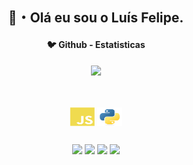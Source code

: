 <div align="center">
  <h2>👋・Olá eu sou o <b>Luís Felipe</b>. </h4>

 
<h4>🐦 Github - Estatisticas </h4>

<p align="center"><img src="https://github-readme-stats.vercel.app/api?username=lluissf&show_icons=true&title_color=222222&icon_color=03A87C&text_color=333333&bg_color=ffffff"></p>
<br>
<div style="display: inline_block"><br>
 <img align="center" alt="Rafa-Js" height="30" width="40" src="https://raw.githubusercontent.com/devicons/devicon/master/icons/javascript/javascript-plain.svg">
 <img align="center" alt="Rafa-Python" height="30" width="40" src="https://raw.githubusercontent.com/devicons/devicon/master/icons/python/python-original.svg">

</div>

##


<div> 
  <a href="https://www.youtube.com/@LuisFelipeBSI" target="_blank">
    <img src="https://img.shields.io/badge/YouTube-FF0000?style=for-the-badge&logo=youtube&logoColor=white" target="_blank"></a>
  <a href="https://www.instagram.com/_.luissf/" target="_blank">
    <img src="https://img.shields.io/badge/-Instagram-%23E4405F?style=for-the-badge&logo=instagram&logoColor=white" target="_blank"></a>
 	<a href="https://www.twitch.tv/starzin_fps1" target="_blank">
    <img src="https://img.shields.io/badge/Twitch-9146FF?style=for-the-badge&logo=twitch&logoColor=white" target="_blank"></a> 
  <a href="https://discord.gg/ZBZveka9RG" target="_blank">
    <img src="https://img.shields.io/badge/Discord-7289DA?style=for-the-badge&logo=discord&logoColor=white" target="_blank"></a> 
</div>
</div>
